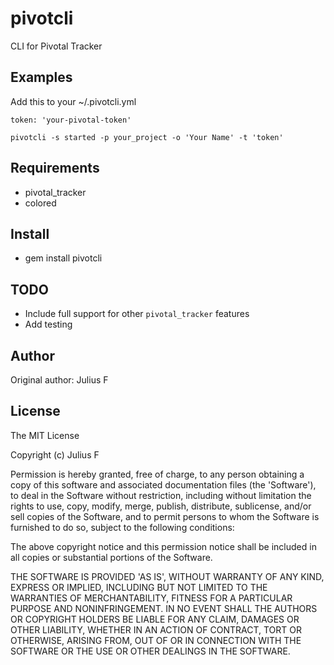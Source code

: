 pivotcli
===========

CLI for Pivotal Tracker


Examples
--------

Add this to your ~/.pivotcli.yml

    token: 'your-pivotal-token'

    pivotcli -s started -p your_project -o 'Your Name' -t 'token'

Requirements
------------

* pivotal_tracker
* colored

Install
-------

* gem install pivotcli

TODO
-------

* Include full support for other `pivotal_tracker` features
* Add testing

Author
------

Original author: Julius F


License
-------

The MIT License

Copyright (c) Julius F

Permission is hereby granted, free of charge, to any person obtaining
a copy of this software and associated documentation files (the
'Software'), to deal in the Software without restriction, including
without limitation the rights to use, copy, modify, merge, publish,
distribute, sublicense, and/or sell copies of the Software, and to
permit persons to whom the Software is furnished to do so, subject to
the following conditions:

The above copyright notice and this permission notice shall be
included in all copies or substantial portions of the Software.

THE SOFTWARE IS PROVIDED 'AS IS', WITHOUT WARRANTY OF ANY KIND,
EXPRESS OR IMPLIED, INCLUDING BUT NOT LIMITED TO THE WARRANTIES OF
MERCHANTABILITY, FITNESS FOR A PARTICULAR PURPOSE AND NONINFRINGEMENT.
IN NO EVENT SHALL THE AUTHORS OR COPYRIGHT HOLDERS BE LIABLE FOR ANY
CLAIM, DAMAGES OR OTHER LIABILITY, WHETHER IN AN ACTION OF CONTRACT,
TORT OR OTHERWISE, ARISING FROM, OUT OF OR IN CONNECTION WITH THE
SOFTWARE OR THE USE OR OTHER DEALINGS IN THE SOFTWARE.
